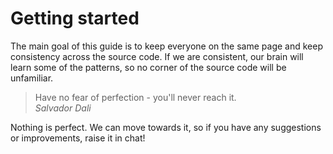 # Getting started

The main goal of this guide is to keep everyone on the same page and keep consistency across the source code. If we are consistent, our brain will learn some of the patterns, so no corner of the source code will be unfamiliar.

> Have no fear of perfection - you'll never reach it. <br /> _Salvador Dali_

Nothing is perfect. We can move towards it, so if you have any suggestions or improvements, raise it in  chat!
